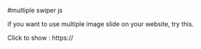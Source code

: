 #multiple swiper js

if you want to use multiple image slide on your website, try this.

Click to show : https://